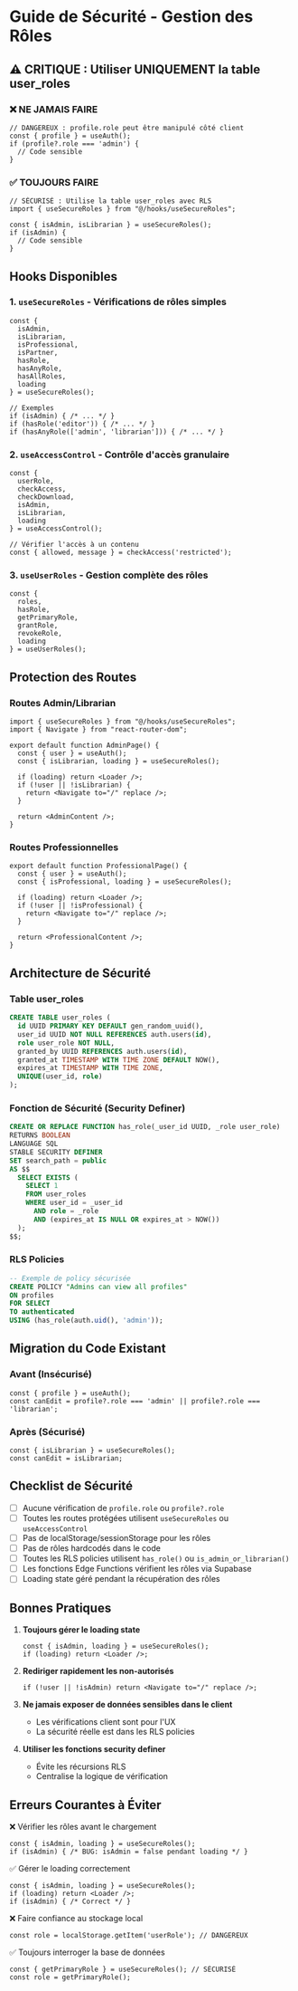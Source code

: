 # Guide de Sécurité - Gestion des Rôles

## ⚠️ CRITIQUE : Utiliser UNIQUEMENT la table user_roles

### ❌ NE JAMAIS FAIRE

```tsx
// DANGEREUX : profile.role peut être manipulé côté client
const { profile } = useAuth();
if (profile?.role === 'admin') {
  // Code sensible
}
```

### ✅ TOUJOURS FAIRE

```tsx
// SÉCURISÉ : Utilise la table user_roles avec RLS
import { useSecureRoles } from "@/hooks/useSecureRoles";

const { isAdmin, isLibrarian } = useSecureRoles();
if (isAdmin) {
  // Code sensible
}
```

## Hooks Disponibles

### 1. `useSecureRoles` - Vérifications de rôles simples

```tsx
const {
  isAdmin,
  isLibrarian,
  isProfessional,
  isPartner,
  hasRole,
  hasAnyRole,
  hasAllRoles,
  loading
} = useSecureRoles();

// Exemples
if (isAdmin) { /* ... */ }
if (hasRole('editor')) { /* ... */ }
if (hasAnyRole(['admin', 'librarian'])) { /* ... */ }
```

### 2. `useAccessControl` - Contrôle d'accès granulaire

```tsx
const {
  userRole,
  checkAccess,
  checkDownload,
  isAdmin,
  isLibrarian,
  loading
} = useAccessControl();

// Vérifier l'accès à un contenu
const { allowed, message } = checkAccess('restricted');
```

### 3. `useUserRoles` - Gestion complète des rôles

```tsx
const {
  roles,
  hasRole,
  getPrimaryRole,
  grantRole,
  revokeRole,
  loading
} = useUserRoles();
```

## Protection des Routes

### Routes Admin/Librarian

```tsx
import { useSecureRoles } from "@/hooks/useSecureRoles";
import { Navigate } from "react-router-dom";

export default function AdminPage() {
  const { user } = useAuth();
  const { isLibrarian, loading } = useSecureRoles();

  if (loading) return <Loader />;
  if (!user || !isLibrarian) {
    return <Navigate to="/" replace />;
  }

  return <AdminContent />;
}
```

### Routes Professionnelles

```tsx
export default function ProfessionalPage() {
  const { user } = useAuth();
  const { isProfessional, loading } = useSecureRoles();

  if (loading) return <Loader />;
  if (!user || !isProfessional) {
    return <Navigate to="/" replace />;
  }

  return <ProfessionalContent />;
}
```

## Architecture de Sécurité

### Table user_roles

```sql
CREATE TABLE user_roles (
  id UUID PRIMARY KEY DEFAULT gen_random_uuid(),
  user_id UUID NOT NULL REFERENCES auth.users(id),
  role user_role NOT NULL,
  granted_by UUID REFERENCES auth.users(id),
  granted_at TIMESTAMP WITH TIME ZONE DEFAULT NOW(),
  expires_at TIMESTAMP WITH TIME ZONE,
  UNIQUE(user_id, role)
);
```

### Fonction de Sécurité (Security Definer)

```sql
CREATE OR REPLACE FUNCTION has_role(_user_id UUID, _role user_role)
RETURNS BOOLEAN
LANGUAGE SQL
STABLE SECURITY DEFINER
SET search_path = public
AS $$
  SELECT EXISTS (
    SELECT 1
    FROM user_roles
    WHERE user_id = _user_id
      AND role = _role
      AND (expires_at IS NULL OR expires_at > NOW())
  );
$$;
```

### RLS Policies

```sql
-- Exemple de policy sécurisée
CREATE POLICY "Admins can view all profiles"
ON profiles
FOR SELECT
TO authenticated
USING (has_role(auth.uid(), 'admin'));
```

## Migration du Code Existant

### Avant (Insécurisé)
```tsx
const { profile } = useAuth();
const canEdit = profile?.role === 'admin' || profile?.role === 'librarian';
```

### Après (Sécurisé)
```tsx
const { isLibrarian } = useSecureRoles();
const canEdit = isLibrarian;
```

## Checklist de Sécurité

- [ ] Aucune vérification de `profile.role` ou `profile?.role`
- [ ] Toutes les routes protégées utilisent `useSecureRoles` ou `useAccessControl`
- [ ] Pas de localStorage/sessionStorage pour les rôles
- [ ] Pas de rôles hardcodés dans le code
- [ ] Toutes les RLS policies utilisent `has_role()` ou `is_admin_or_librarian()`
- [ ] Les fonctions Edge Functions vérifient les rôles via Supabase
- [ ] Loading state géré pendant la récupération des rôles

## Bonnes Pratiques

1. **Toujours gérer le loading state**
   ```tsx
   const { isAdmin, loading } = useSecureRoles();
   if (loading) return <Loader />;
   ```

2. **Rediriger rapidement les non-autorisés**
   ```tsx
   if (!user || !isAdmin) return <Navigate to="/" replace />;
   ```

3. **Ne jamais exposer de données sensibles dans le client**
   - Les vérifications client sont pour l'UX
   - La sécurité réelle est dans les RLS policies

4. **Utiliser les fonctions security definer**
   - Évite les récursions RLS
   - Centralise la logique de vérification

## Erreurs Courantes à Éviter

❌ Vérifier les rôles avant le chargement
```tsx
const { isAdmin, loading } = useSecureRoles();
if (isAdmin) { /* BUG: isAdmin = false pendant loading */ }
```

✅ Gérer le loading correctement
```tsx
const { isAdmin, loading } = useSecureRoles();
if (loading) return <Loader />;
if (isAdmin) { /* Correct */ }
```

❌ Faire confiance au stockage local
```tsx
const role = localStorage.getItem('userRole'); // DANGEREUX
```

✅ Toujours interroger la base de données
```tsx
const { getPrimaryRole } = useSecureRoles(); // SÉCURISÉ
const role = getPrimaryRole();
```
